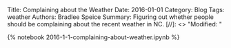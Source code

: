 Title: Complaining about the Weather
Date: 2016-01-01
Category: Blog
Tags: weather
Authors: Bradlee Speice
Summary: Figuring out whether people should be complaining about the recent weather in NC.
[//]: <> "Modified: "

{% notebook 2016-1-1-complaining-about-weather.ipynb %}

<script type="text/x-mathjax-config">
MathJax.Hub.Config({tex2jax: {inlineMath: [['$','$'], ['\(','\)']]}});
</script>
<script async src='https://cdn.mathjax.org/mathjax/latest/MathJax.js?config=TeX-AMS_CHTML'></script>


